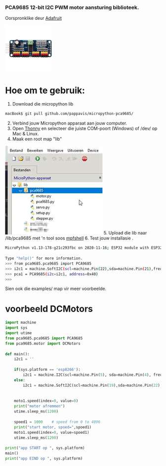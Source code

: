 ### PCA9685 12-bit I2C PWM motor aansturing biblioteek.
Oorspronklike deur <a href="https://github.com/adafruit/micropython-adafruit-pca9685" target="_blank">Adafruit</a>

<img src="https://github.com/pappavis/micropython-pca9685/blob/main/plaatjes/pca9685_breakout.gif?raw=true" width="30%" height="30%">

# Hoe om te gebruik:

1. Download die micropython lib
```bash
macBook$ git pull github.com/pappavis/micropython-pca9685/
```

2. Verbind jouw Micropython apparaat aan jouw computer.
3. Open <a href="https://thonny.org/">Thonny</a> en selecteer die juiste COM-poort (Windows) of /dev/ op Mac & Linux.
4. Maak een root map "lib"
 <img src="https://github.com/pappavis/micropython-pca9685/blob/main/plaatjes/thonny_pad.jpg?raw=true">
5. Upload die lib naar /lib/pca9685 met 'n tool soos <a href="https://github.com/wendlers/mpfshell" target="_blank">mpfshell</a>
6. Test jouw installasie .

```bash
MicroPython v1.13-178-g21c293fbc on 2020-11-16; ESP32 module with ESP32

Type "help()" for more information.
>>> from pca9685.pca9685 import PCA9685
>>> i2c1 = machine.SoftI2C(scl=machine.Pin(22),sda=machine.Pin(21),freq=100000)
>>> pca1 = PCA9685(i2c=i2c1, address=0x40)
>>> 
```
Sien ook die examples/ map vir meer voorbeelde.

# voorbeeld DCMotors

```python
import machine
import sys
import utime
from pca9685.pca9685 import PCA9685
from pca9685.motor import DCMotors

def main():
    i2c1 = ''
    
    if(sys.platform == 'esp8266'):
        i2c1 = machine.I2C(scl=machine.Pin(5), sda=machine.Pin(4), freq=100000)
    else:
        i2c1 = machine.SoftI2C(scl=machine.Pin(19),sda=machine.Pin(22),freq=100000)


    moto1.speed(index=0, value=0)
    print("motor afremmen")
    utime.sleep_ms(1200)
    
    spoed1 = 1000    # speed from 0 to 4096
    print("start motor, spoed=",spoed1)
    moto1.speed(index=0, value=spoed1)
    utime.sleep_ms(1200)

print("app START op ", sys.platform)
main()
print("app EIND op ", sys.platform)

```
